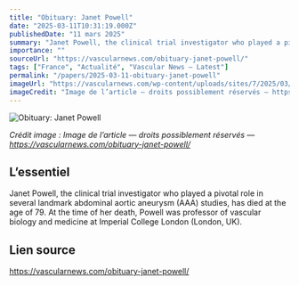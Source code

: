 ```yaml
---
title: "Obituary: Janet Powell"
date: "2025-03-11T10:31:19.000Z"
publishedDate: "11 mars 2025"
summary: "Janet Powell, the clinical trial investigator who played a pivotal role in several landmark abdominal aortic aneurysm (AAA) studies, has died at the age of 79. At the time of her death, Powell was professor of vascular biology and medicine at Imperial College London (London, UK)."
importance: ""
sourceUrl: "https://vascularnews.com/obituary-janet-powell/"
tags: ["France", "Actualité", "Vascular News — Latest"]
permalink: "/papers/2025-03-11-obituary-janet-powell"
imageUrl: "https://vascularnews.com/wp-content/uploads/sites/7/2025/03/Janet-Powell.png"
imageCredit: "Image de l’article — droits possiblement réservés — https://vascularnews.com/obituary-janet-powell/"
---
```


![Obituary: Janet Powell](https://vascularnews.com/wp-content/uploads/sites/7/2025/03/Janet-Powell.png)

*Crédit image : Image de l’article — droits possiblement réservés — https://vascularnews.com/obituary-janet-powell/*

## L’essentiel

Janet Powell, the clinical trial investigator who played a pivotal role in several landmark abdominal aortic aneurysm (AAA) studies, has died at the age of 79. At the time of her death, Powell was professor of vascular biology and medicine at Imperial College London (London, UK).

## Lien source

https://vascularnews.com/obituary-janet-powell/
